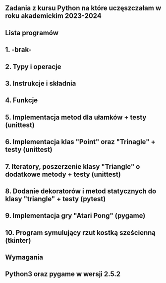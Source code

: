 ## Zadania z kursu Python na które uczęszczałam w roku akademickim 2023-2024 

## Lista programów

## 1. -brak-
## 2. Typy i operacje
## 3. Instrukcje i składnia
## 4. Funkcje
## 5. Implementacja metod dla ułamków + testy (unittest)
## 6. Implementacja klas "Point" oraz "Trinagle" + testy (unittest)
## 7. Iteratory, poszerzenie klasy "Triangle" o dodatkowe metody + testy (unittest)
## 8. Dodanie dekoratorów i metod statycznych do klasy "triangle" + testy (pytest)
## 9. Implementacja gry "Atari Pong" (pygame)
## 10. Program symulujący rzut kostką sześcienną (tkinter)

## Wymagania

## Python3 oraz pygame w wersji 2.5.2
